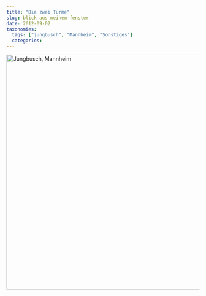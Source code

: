 ```yaml
---
title: "Die zwei Türme"
slug: blick-aus-meinem-fenster
date: 2012-09-02
taxonomies:
  tags: ["jungbusch", "Mannheim", "Sonstiges"]
  categories: 
---
```


<a href="/wp-content/uploads/2012/09/a9a4f5e6f46111e1bbd822000a1e86af_7.jpg"><img src="/wp-content/uploads/2012/09/a9a4f5e6f46111e1bbd822000a1e86af_7.jpg" alt="Jungbusch, Mannheim" title="Blick aus meinem Fenster im Jungbusch, Mannheim" width="612" height="612" class="aligncenter size-full wp-image-1243"></a>